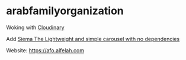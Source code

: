 # arabfamilyorganization

Woking with [Cloudinary](https://cloudinary.com)

Add [Siema The Lightweight and simple carousel with no dependencies](https://github.com/pawelgrzybek/siema)

Website: https://afo.alfelah.com
